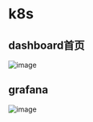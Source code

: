 # k8s

## dashboard首页

![image](https://github.com/nika86v/k8s/blob/master/images/WX20180629-134339%402x.png)


## grafana
![image](https://github.com/nika86v/k8s/blob/master/images/WX20180702-075050%402x.png)
